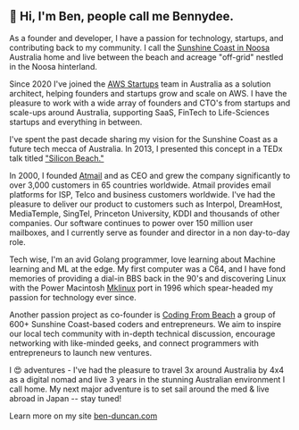 ## 👋 Hi, I'm Ben, people call me Bennydee.

As a founder and developer, I have a passion for technology, startups, and contributing back to my community. I call the [Sunshine Coast in Noosa](https://goo.gl/maps/ZK9ESJ8AznapQqox5) Australia home and live between the beach and acreage "off-grid" nestled in the Noosa hinterland.

Since 2020 I've joined the [AWS Startups](https://aws.amazon.com/startups/) team in Australia as a solution architect, helping founders and startups grow and scale on AWS. I have the pleasure to work with a wide array of founders and CTO's from startups and scale-ups around Australia, supporting SaaS, FinTech to Life-Sciences startups and everything in between.

I've spent the past decade sharing my vision for the Sunshine Coast as a future tech mecca of Australia. In 2013, I presented this concept in a TEDx talk titled ["Silicon Beach."](https://www.youtube.com/watch?v=vMQHSEmEAtc)

In 2000, I founded [Atmail](https://atmail.com/) and as CEO and grew the company significantly to over 3,000 customers in 65 countries worldwide. Atmail provides email platforms for ISP, Telco and business customers worldwide. I've had the pleasure to deliver our product to customers such as Interpol, DreamHost, MediaTemple, SingTel, Princeton University, KDDI and thousands of other companies. Our software continues to power over 150 million user mailboxes, and I currently serve as founder and director in a non day-to-day role.

Tech wise, I'm an avid Golang programmer, love learning about Machine learning and ML at the edge. My first computer was a C64, and I have fond memories of providing a dial-in BBS back in the 90's and discovering Linux with the Power Macintosh [Mklinux](https://en.wikipedia.org/wiki/MkLinux) port in 1996 which spear-headed my passion for technology ever since.

Another passion project as co-founder is [Coding From Beach](https://www.meetup.com/Coding-from-Beach/) a group of 600+ Sunshine Coast-based coders and entrepreneurs. We aim to inspire our local tech community with in-depth technical discussion, encourage networking with like-minded geeks, and connect programmers with entrepreneurs to launch new ventures.

I 😍 adventures - I've had the pleasure to travel 3x around Australia by 4x4 as a digital nomad and live 3 years in the stunning Australian environment I call home. My next major adventure is to set sail around the med & live abroad in Japan -- stay tuned!

Learn more on my site [ben-duncan.com](https://ben-duncan.com/)
